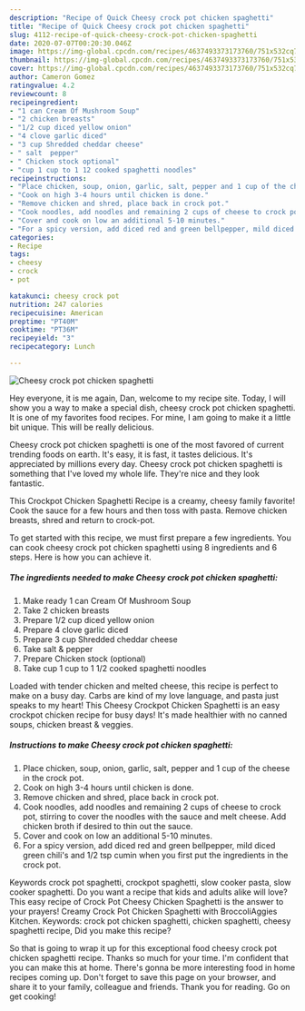 ```yaml
---
description: "Recipe of Quick Cheesy crock pot chicken spaghetti"
title: "Recipe of Quick Cheesy crock pot chicken spaghetti"
slug: 4112-recipe-of-quick-cheesy-crock-pot-chicken-spaghetti
date: 2020-07-07T00:20:30.046Z
image: https://img-global.cpcdn.com/recipes/4637493373173760/751x532cq70/cheesy-crock-pot-chicken-spaghetti-recipe-main-photo.jpg
thumbnail: https://img-global.cpcdn.com/recipes/4637493373173760/751x532cq70/cheesy-crock-pot-chicken-spaghetti-recipe-main-photo.jpg
cover: https://img-global.cpcdn.com/recipes/4637493373173760/751x532cq70/cheesy-crock-pot-chicken-spaghetti-recipe-main-photo.jpg
author: Cameron Gomez
ratingvalue: 4.2
reviewcount: 8
recipeingredient:
- "1 can Cream Of Mushroom Soup"
- "2 chicken breasts"
- "1/2 cup diced yellow onion"
- "4 clove garlic diced"
- "3 cup Shredded cheddar cheese"
- " salt  pepper"
- " Chicken stock optional"
- "cup 1 cup to 1 12 cooked spaghetti noodles"
recipeinstructions:
- "Place chicken, soup, onion, garlic, salt, pepper and 1 cup of the cheese in the crock pot."
- "Cook on high 3-4 hours until chicken is done."
- "Remove chicken and shred, place back in crock pot."
- "Cook noodles, add noodles and remaining 2 cups of cheese to crock pot, stirring to cover the noodles with the sauce and melt cheese. Add chicken broth if desired to thin out the sauce."
- "Cover and cook on low an additional 5-10 minutes."
- "For a spicy version, add diced red and green bellpepper, mild diced green chili&#39;s and 1/2 tsp cumin when you first put the ingredients in the crock pot."
categories:
- Recipe
tags:
- cheesy
- crock
- pot

katakunci: cheesy crock pot 
nutrition: 247 calories
recipecuisine: American
preptime: "PT40M"
cooktime: "PT36M"
recipeyield: "3"
recipecategory: Lunch

---
```



![Cheesy crock pot chicken spaghetti](https://img-global.cpcdn.com/recipes/4637493373173760/751x532cq70/cheesy-crock-pot-chicken-spaghetti-recipe-main-photo.jpg)

Hey everyone, it is me again, Dan, welcome to my recipe site. Today, I will show you a way to make a special dish, cheesy crock pot chicken spaghetti. It is one of my favorites food recipes. For mine, I am going to make it a little bit unique. This will be really delicious.

Cheesy crock pot chicken spaghetti is one of the most favored of current trending foods on earth. It's easy, it is fast, it tastes delicious. It's appreciated by millions every day. Cheesy crock pot chicken spaghetti is something that I've loved my whole life. They're nice and they look fantastic.

This Crockpot Chicken Spaghetti Recipe is a creamy, cheesy family favorite! Cook the sauce for a few hours and then toss with pasta. Remove chicken breasts, shred and return to crock-pot.


To get started with this recipe, we must first prepare a few ingredients. You can cook cheesy crock pot chicken spaghetti using 8 ingredients and 6 steps. Here is how you can achieve it.

<!--inarticleads1-->

##### The ingredients needed to make Cheesy crock pot chicken spaghetti:

1. Make ready 1 can Cream Of Mushroom Soup
1. Take 2 chicken breasts
1. Prepare 1/2 cup diced yellow onion
1. Prepare 4 clove garlic diced
1. Prepare 3 cup Shredded cheddar cheese
1. Take  salt &amp; pepper
1. Prepare  Chicken stock (optional)
1. Take cup 1 cup to 1 1/2 cooked spaghetti noodles


Loaded with tender chicken and melted cheese, this recipe is perfect to make on a busy day. Carbs are kind of my love language, and pasta just speaks to my heart! This Cheesy Crockpot Chicken Spaghetti is an easy crockpot chicken recipe for busy days! It&#39;s made healthier with no canned soups, chicken breast &amp; veggies. 

<!--inarticleads2-->

##### Instructions to make Cheesy crock pot chicken spaghetti:

1. Place chicken, soup, onion, garlic, salt, pepper and 1 cup of the cheese in the crock pot.
1. Cook on high 3-4 hours until chicken is done.
1. Remove chicken and shred, place back in crock pot.
1. Cook noodles, add noodles and remaining 2 cups of cheese to crock pot, stirring to cover the noodles with the sauce and melt cheese. Add chicken broth if desired to thin out the sauce.
1. Cover and cook on low an additional 5-10 minutes.
1. For a spicy version, add diced red and green bellpepper, mild diced green chili&#39;s and 1/2 tsp cumin when you first put the ingredients in the crock pot.


Keywords crock pot spaghetti, crockpot spaghetti, slow cooker pasta, slow cooker spaghetti. Do you want a recipe that kids and adults alike will love? This easy recipe of Crock Pot Cheesy Chicken Spaghetti is the answer to your prayers! Creamy Crock Pot Chicken Spaghetti with BroccoliAggies Kitchen. Keywords: crock pot chicken spaghetti, chicken spaghetti, cheesy spaghetti recipe, Did you make this recipe? 

So that is going to wrap it up for this exceptional food cheesy crock pot chicken spaghetti recipe. Thanks so much for your time. I'm confident that you can make this at home. There's gonna be more interesting food in home recipes coming up. Don't forget to save this page on your browser, and share it to your family, colleague and friends. Thank you for reading. Go on get cooking!
